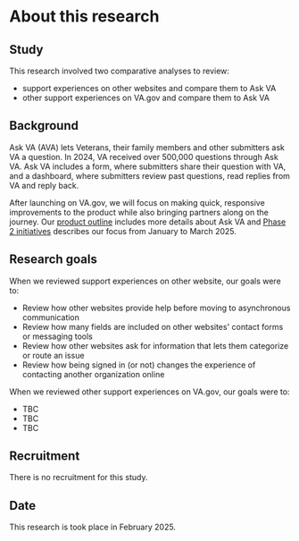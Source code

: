 # About this research

## Study
This research involved two comparative analyses to review:
- support experiences on other websites and compare them to Ask VA
- other support experiences on VA.gov and compare them to Ask VA

## Background
Ask VA (AVA) lets Veterans, their family members and other submitters ask VA a question. In 2024, VA received over 500,000 questions through Ask VA. Ask VA includes a form, where submitters share their question with VA, and a dashboard, where submitters review past questions, read replies from VA and reply back.

After launching on VA.gov, we will focus on making quick, responsive improvements to the product while also bringing partners along on the journey. Our [product outline](https://github.com/department-of-veterans-affairs/va.gov-team/blob/master/products/ask-va/product/Product%20outline.md) includes more details about Ask VA and [Phase 2 initiatives](https://github.com/department-of-veterans-affairs/va.gov-team/blob/master/products/ask-va/product/Phase%202%3A%20Initiatives.md) describes our focus from January to March 2025.

## Research goals

When we reviewed support experiences on other website, our goals were to:
* Review how other websites provide help before moving to asynchronous communication
* Review how many fields are included on other websites' contact forms or messaging tools
* Review how other websites ask for information that lets them categorize or route an issue
* Review how being signed in (or not) changes the experience of contacting another organization online

When we reviewed other support experiences on VA.gov, our goals were to:
* TBC
* TBC
* TBC

## Recruitment
There is no recruitment for this study.

## Date
This research is took place in February 2025.

